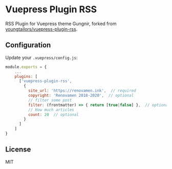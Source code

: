 # Vuepress Plugin RSS

RSS Plugin for Vuepress theme Gungnir, forked from [youngtailors/vuepress-plugin-rss](https://github.com/youngtailors/vuepress-plugin-rss).


## Configuration

Update your `.vuepress/config.js`:

``` js
module.exports = {
    ...
    plugins: [
      ['vuepress-plugin-rss',
        {
          site_url: 'https://renovamen.ink',  // required
          copyright: 'Renovamen 2018-2020',  // optional
          // filter some post
          filter: (frontmatter) => { return [true|false] },  // optional
          // How much articles
          count: 20  // optional
        }
      ]
    ]
}
```

## License

MIT